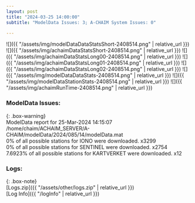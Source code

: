```yaml
---
layout: post
title: "2024-03-25 14:00:00"
subtitle: "ModelData Issues: 3; A-CHAIM System Issues: 0"

---
```


![]({{ "/assets/img/modelDataDataStatsShort-2408514.png" | relative_url }})
![]({{ "/assets/img/achaimDataStatsShort-2408514.png" | relative_url }})
![]({{ "/assets/img/achaimDataStatsLong00-2408514.png" | relative_url }})
![]({{ "/assets/img/achaimDataStatsLong01-2408514.png" | relative_url }})
![]({{ "/assets/img/achaimDataStatsLong02-2408514.png" | relative_url }})
![]({{ "/assets/img/modelDataDataStats-2408514.png" | relative_url }})
![]({{ "/assets/img/modelDataStationStats-2408514.png" | relative_url }})
![]({{ "/assets/img/achaimRunTime-2408514.png" | relative_url }})


### ModelData Issues:  
  
{: .box-warning}  
 ModelData report for 25-Mar-2024 14:15:07   
 /home/chaim/ACHAIM_SERVER/A-CHAIM/modelData/2024/085/14/modelData.mat   
 0% of all possible stations for IONO were downloaded. x3299   
 0% of all possible stations for SENTINEL were downloaded. x2754   
 7.6923% of all possible stations for KARTVERKET were downloaded. x12   
  


### Logs:  
  
{: .box-note}  
[Logs.zip]({{ "/assets/other/logs.zip" | relative_url }})  
[Log Info]({{ "/logInfo" | relative_url }})  
